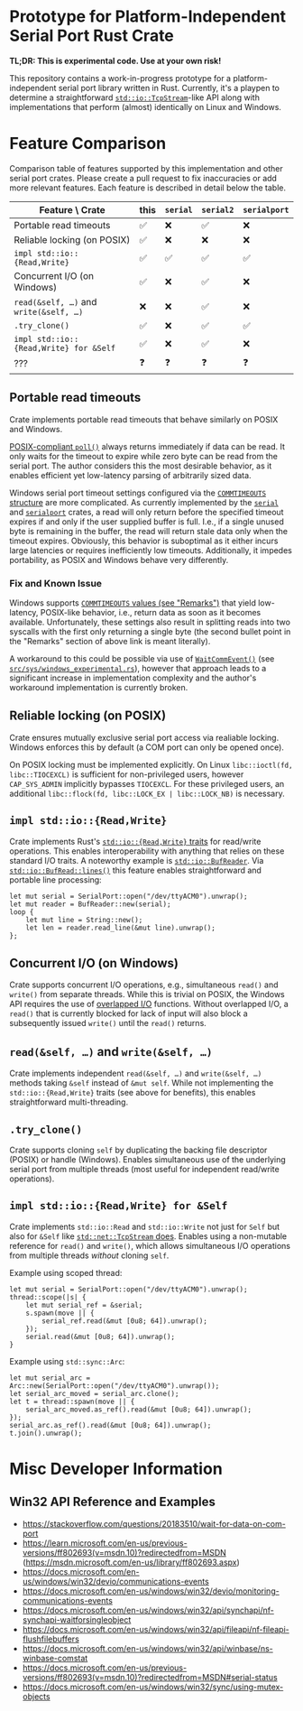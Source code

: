 # Prototype for Platform-Independent Serial Port Rust Crate

**TL;DR: This is experimental code. Use at your own risk!**

This repository contains a work-in-progress prototype for a platform-independent serial port library written in Rust.
Currently, it's a playpen to determine a straightforward [`std::io::TcpStream`](https://doc.rust-lang.org/std/net/struct.TcpStream.html)-like API along with implementations that perform (almost) identically on Linux and Windows.


# Feature Comparison

Comparison table of features supported by this implementation and other serial port crates.
Please create a pull request to fix inaccuracies or add more relevant features.
Each feature is described in detail below the table.

Feature \ Crate                        | this | `serial` | `serial2` | `serialport`
-------------------------------------- | ---- | -------- | --------- | ------------
Portable read timeouts                 | ✅   | ❌       | ✅        | ❌
Reliable locking (on POSIX)            | ✅   | ❌       | ❌        | ❌
`impl std::io::{Read,Write}`           | ✅   | ✅       | ✅        | ✅
Concurrent I/O (on Windows)            | ✅   | ❌       | ✅        | ❌
`read(&self, …)` and `write(&self, …)` | ❌   | ❌       | ✅        | ❌
`.try_clone()`                         | ✅   | ❌       | ✅        | ✅
`impl std::io::{Read,Write} for &Self` | ✅   | ❌       | ✅        | ❌
???                                    | ❓   | ❓       | ❓        | ❓

## Portable read timeouts

Crate implements portable read timeouts that behave similarly on POSIX and Windows.

[POSIX-compliant `poll()`](https://pubs.opengroup.org/onlinepubs/9699919799/functions/poll.html) always returns immediately if data can be read.
It only waits for the timeout to expire while zero byte can be read from the serial port.
The author considers this the most desirable behavior, as it enables efficient yet low-latency parsing of arbitrarily sized data.

Windows serial port timeout settings configured via the [`COMMTIMEOUTS` structure](https://learn.microsoft.com/en-us/windows/win32/api/winbase/ns-winbase-commtimeouts) are more complicated.
As currently implemented by the [`serial`](https://github.com/dcuddeback/serial-rs/blob/v0.4.0/serial-windows/src/com.rs#L170) and [`serialport`](https://github.com/serialport/serialport-rs/blob/v4.2.2/src/windows/com.rs#L245) crates, a read will only return before the specified timeout expires if and only if the user supplied buffer is full.
I.e., if a single unused byte is remaining in the buffer, the read will return stale data only when the timeout expires.
Obviously, this behavior is suboptimal as it either incurs large latencies or requires inefficiently low timeouts.
Additionally, it impedes portability, as POSIX and Windows behave very differently.

### Fix and Known Issue

Windows supports [`COMMTIMEOUTS` values (see "Remarks")](https://learn.microsoft.com/en-us/windows/win32/api/winbase/ns-winbase-commtimeouts#remarks) that yield low-latency, POSIX-like behavior, i.e., return data as soon as it becomes available.
Unfortunately, these settings also result in splitting reads into two syscalls with the first only returning a single byte (the second bullet point in the "Remarks" section of above link is meant literally).

A workaround to this could be possible via use of [`WaitCommEvent()`](https://learn.microsoft.com/en-us/windows/win32/api/winbase/nf-winbase-waitcommevent) (see [`src/sys/windows_experimental.rs`](./src/sys/windows_experimental.rs)), however that approach leads to a significant increase in implementation complexity and the author's workaround implementation is currently broken.

## Reliable locking (on POSIX)

Crate ensures mutually exclusive serial port access via realiable locking.
Windows enforces this by default (a COM port can only be opened once).

On POSIX locking must be implemented explicitly.
On Linux `libc::ioctl(fd, libc::TIOCEXCL)` is sufficient for non-privileged users, however `CAP_SYS_ADMIN` implicitly bypasses `TIOCEXCL`.
For these privileged users, an additional `libc::flock(fd, libc::LOCK_EX | libc::LOCK_NB)` is necessary.

## `impl std::io::{Read,Write}`

Crate implements Rust's [`std::io::{Read,Write}` traits](https://doc.rust-lang.org/std/io/index.html) for read/write operations.
This enables interoperability with anything that relies on these standard I/O traits.
A noteworthy example is [`std::io::BufReader`](https://doc.rust-lang.org/std/io/struct.BufReader.html).
Via [`std::io::BufRead::lines()`](`https://doc.rust-lang.org/std/io/trait.BufRead.html#method.lines`) this feature enables straightforward and portable line processing:

```
let mut serial = SerialPort::open("/dev/ttyACM0").unwrap();
let mut reader = BufReader::new(serial);
loop {
    let mut line = String::new();
    let len = reader.read_line(&mut line).unwrap();
};
```

## Concurrent I/O (on Windows)

Crate supports concurrent I/O operations, e.g., simultaneous `read()` and `write()` from separate threads.
While this is trivial on POSIX, the Windows API requires the use of [overlapped I/O](https://learn.microsoft.com/en-us/windows/win32/Sync/synchronization-and-overlapped-input-and-output) functions.
Without overlapped I/O, a `read()` that is currently blocked for lack of input will also block a subsequently issued `write()` until the `read()` returns.

## `read(&self, …)` and `write(&self, …)`

Crate implements independent `read(&self, …)` and `write(&self, …)` methods taking `&self` instead of `&mut self`.
While not implementing the `std::io::{Read,Write}` traits (see above for benefits), this enables straightforward multi-threading.

## `.try_clone()`

Crate supports cloning `self` by duplicating the backing file descriptor (POSIX) or handle (Windows).
Enables simultaneous use of the underlying serial port from multiple threads (most useful for independent read/write operations).


## `impl std::io::{Read,Write} for &Self`

Crate implements `std::io::Read` and `std::io::Write` not just for `Self` but also for `&Self` like [`std::net::TcpStream` does](https://doc.rust-lang.org/std/net/struct.TcpStream.html#impl-Read-for-%26TcpStream).
Enables using a non-mutable reference for `read()` and `write()`, which allows simultaneous I/O operations from multiple threads *without* cloning `self`.

Example using scoped thread:

```
let mut serial = SerialPort::open("/dev/ttyACM0").unwrap();
thread::scope(|s| {
	let mut serial_ref = &serial;
	s.spawn(move || {
		serial_ref.read(&mut [0u8; 64]).unwrap();
	});
	serial.read(&mut [0u8; 64]).unwrap();
}
```

Example using `std::sync::Arc`:

```
let mut serial_arc = Arc::new(SerialPort::open("/dev/ttyACM0").unwrap());
let serial_arc_moved = serial_arc.clone();
let t = thread::spawn(move || {
	serial_arc_moved.as_ref().read(&mut [0u8; 64]).unwrap();
});
serial_arc.as_ref().read(&mut [0u8; 64]).unwrap();
t.join().unwrap();
```


# Misc Developer Information

## Win32 API Reference and Examples

  * <https://stackoverflow.com/questions/20183510/wait-for-data-on-com-port>
  * <https://learn.microsoft.com/en-us/previous-versions/ff802693(v=msdn.10)?redirectedfrom=MSDN> (<https://msdn.microsoft.com/en-us/library/ff802693.aspx>)
  * <https://docs.microsoft.com/en-us/windows/win32/devio/communications-events>
  * <https://docs.microsoft.com/en-us/windows/win32/devio/monitoring-communications-events>
  * <https://docs.microsoft.com/en-us/windows/win32/api/synchapi/nf-synchapi-waitforsingleobject>
  * <https://docs.microsoft.com/en-us/windows/win32/api/fileapi/nf-fileapi-flushfilebuffers>
  * <https://docs.microsoft.com/en-us/windows/win32/api/winbase/ns-winbase-comstat>
  * <https://docs.microsoft.com/en-us/previous-versions/ff802693(v=msdn.10)?redirectedfrom=MSDN#serial-status>
  * <https://docs.microsoft.com/en-us/windows/win32/sync/using-mutex-objects>
